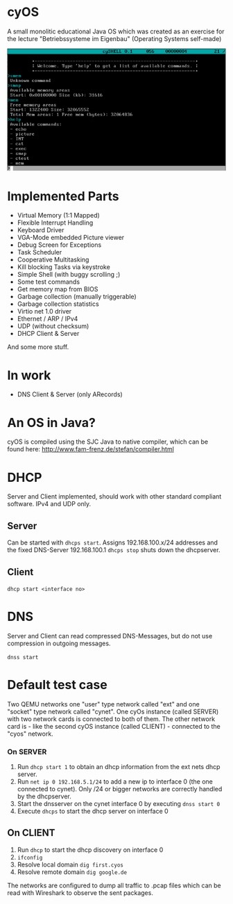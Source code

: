 # cyOS
A small monolitic educational Java OS which was created as an exercise for the lecture "Betriebssysteme im Eigenbau" (Operating Systems self-made)

![Screenshot](blobs/cyOS.png)

# Implemented Parts
- Virtual Memory (1:1 Mapped)
- Flexible Interrupt Handling
- Keyboard Driver
- VGA-Mode embedded Picture viewer
- Debug Screen for Exceptions
- Task Scheduler
- Cooperative Multitasking
- Kill blocking Tasks via keystroke
- Simple Shell (with buggy scrolling ;)
- Some test commands 
- Get memory map from BIOS
- Garbage collection (manually triggerable)
- Garbage collection statistics
- Virtio net 1.0 driver
- Ethernet / ARP / IPv4
- UDP (without checksum)
- DHCP Client & Server

And some more stuff. 

# In work
- DNS Client & Server (only ARecords)

# An OS in Java?
cyOS is compiled using the SJC Java to native compiler, which can be found here: http://www.fam-frenz.de/stefan/compiler.html

# DHCP

Server and Client implemented, should work with other standard compliant software. IPv4 and UDP only. 

## Server
Can be started with `dhcps start`. Assigns 192.168.100.x/24 addresses and the fixed DNS-Server 192.168.100.1
`dhcps stop` shuts down the dhcpserver.

## Client

`dhcp start <interface no>`

# DNS

Server and Client can read compressed DNS-Messages, but do not use 
 compression in outgoing messages.
 
 `dnss start`
 
 # Default test case
 
Two QEMU networks one "user" type network called "ext" and one "socket" type network called "cynet". 
One cyOs instance (called SERVER) with two network cards is connected to both of them. 
The other network card is - like the second cyOS instance (called CLIENT) - connected to the "cyos" network.

### On SERVER 
1. Run `dhcp start 1` to obtain an dhcp information from the ext nets dhcp server.
2. Run `net ip 0 192.168.5.1/24` to add a new ip to interface 0 (the one connected to cynet). 
Only /24 or bigger networks are correctly handled by the dhcpserver.
3. Start the dnsserver on the cynet interface 0 by executing `dnss start 0`
4. Execute `dhcps` to start the dhcp server on interface 0

## On CLIENT
1. Run `dhcp` to start the dhcp discovery on interface 0
2. `ifconfig`
3. Resolve local domain `dig first.cyos`
4. Resolve remote domain `dig google.de`

The networks are configured to dump all traffic to .pcap files which can be 
read with Wireshark to observe the sent packages.